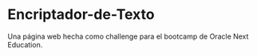 # Encriptador-de-Texto

Una página web hecha como challenge para el bootcamp de Oracle Next Education. 
